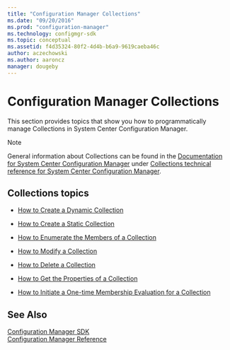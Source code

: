 ```yaml
---
title: "Configuration Manager Collections"
ms.date: "09/20/2016"
ms.prod: "configuration-manager"
ms.technology: configmgr-sdk
ms.topic: conceptual
ms.assetid: f4d35324-80f2-4d4b-b6a9-9619caeba46c
author: aczechowski
ms.author: aaroncz
manager: dougeby
---
```

# Configuration Manager Collections
This section provides topics that show you how to programmatically manage Collections in System Center Configuration Manager.  

> [!NOTE]
>  General information about Collections can be found in the [Documentation for System Center Configuration Manager](https://technet.microsoft.com/en-us/library/mt346023.aspx) under [Collections technical reference for System Center Configuration Manager](https://technet.microsoft.com/en-us/library/mt629314.aspx).  

## Collections topics  

-   [How to Create a Dynamic Collection](../../../../develop/core/clients/collections/how-to-create-a-dynamic-collection.md)  

-   [How to Create a Static Collection](../../../../develop/core/clients/collections/how-to-create-a-static-collection.md)  

-   [How to Enumerate the Members of a Collection](../../../../develop/core/clients/collections/how-to-enumerate-the-members-of-a-collection.md)  

-   [How to Modify a Collection](../../../../develop/core/clients/collections/how-to-modify-a-collection.md)  

-   [How to Delete a Collection](../../../../develop/core/clients/collections/how-to-delete-a-collection.md)  

-   [How to Get the Properties of a Collection](../../../../develop/core/clients/collections/how-to-get-the-properties-of-a-collection.md)  

-   [How to Initiate a One-time Membership Evaluation for a Collection](../../../../develop/core/clients/collections/how-to-initiate-a-one-time-membership-evaluation-for-a-collection.md)  

## See Also  
 [Configuration Manager SDK](../../../../develop/core/misc/system-center-configuration-manager-sdk.md)   
 [Configuration Manager Reference](../../../../develop/reference/configuration-manager-reference.md)
